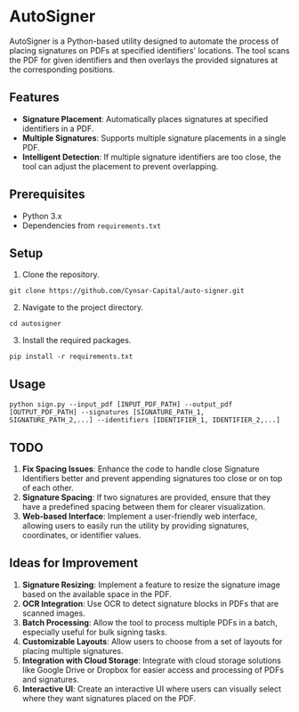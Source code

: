 

# AutoSigner


AutoSigner is a Python-based utility designed to automate the process of placing signatures on PDFs at specified identifiers' locations. The tool scans the PDF for given identifiers and then overlays the provided signatures at the corresponding positions.

## Features
- **Signature Placement**: Automatically places signatures at specified identifiers in a PDF.
- **Multiple Signatures**: Supports multiple signature placements in a single PDF.
- **Intelligent Detection**: If multiple signature identifiers are too close, the tool can adjust the placement to prevent overlapping.

## Prerequisites
- Python 3.x
- Dependencies from `requirements.txt`

## Setup
1. Clone the repository.
```
git clone https://github.com/Cynsar-Capital/auto-signer.git
```
2. Navigate to the project directory.
```
cd autosigner
```
3. Install the required packages.
```
pip install -r requirements.txt
```

## Usage
```
python sign.py --input_pdf [INPUT_PDF_PATH] --output_pdf [OUTPUT_PDF_PATH] --signatures [SIGNATURE_PATH_1, SIGNATURE_PATH_2,...] --identifiers [IDENTIFIER_1, IDENTIFIER_2,...]
```

## TODO
1. **Fix Spacing Issues**: Enhance the code to handle close Signature Identifiers better and prevent appending signatures too close or on top of each other.
2. **Signature Spacing**: If two signatures are provided, ensure that they have a predefined spacing between them for clearer visualization.
3. **Web-based Interface**: Implement a user-friendly web interface, allowing users to easily run the utility by providing signatures, coordinates, or identifier values.

## Ideas for Improvement
1. **Signature Resizing**: Implement a feature to resize the signature image based on the available space in the PDF.
2. **OCR Integration**: Use OCR to detect signature blocks in PDFs that are scanned images.
3. **Batch Processing**: Allow the tool to process multiple PDFs in a batch, especially useful for bulk signing tasks.
4. **Customizable Layouts**: Allow users to choose from a set of layouts for placing multiple signatures.
5. **Integration with Cloud Storage**: Integrate with cloud storage solutions like Google Drive or Dropbox for easier access and processing of PDFs and signatures.
6. **Interactive UI**: Create an interactive UI where users can visually select where they want signatures placed on the PDF.

